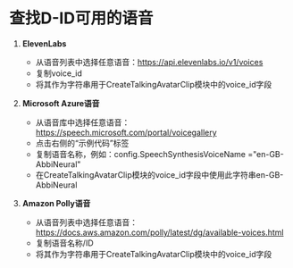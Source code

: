 # 查找D-ID可用的语音

1. **ElevenLabs**
   - 从语音列表中选择任意语音：https://api.elevenlabs.io/v1/voices
   - 复制voice_id
   - 将其作为字符串用于CreateTalkingAvatarClip模块中的voice_id字段

2. **Microsoft Azure语音**
   - 从语音库中选择任意语音：https://speech.microsoft.com/portal/voicegallery
   - 点击右侧的“示例代码”标签
   - 复制语音名称，例如：config.SpeechSynthesisVoiceName ="en-GB-AbbiNeural"
   - 在CreateTalkingAvatarClip模块的voice_id字段中使用此字符串en-GB-AbbiNeural

3. **Amazon Polly语音**
   - 从语音列表中选择任意语音：https://docs.aws.amazon.com/polly/latest/dg/available-voices.html
   - 复制语音名称/ID
   - 将其作为字符串用于CreateTalkingAvatarClip模块中的voice_id字段